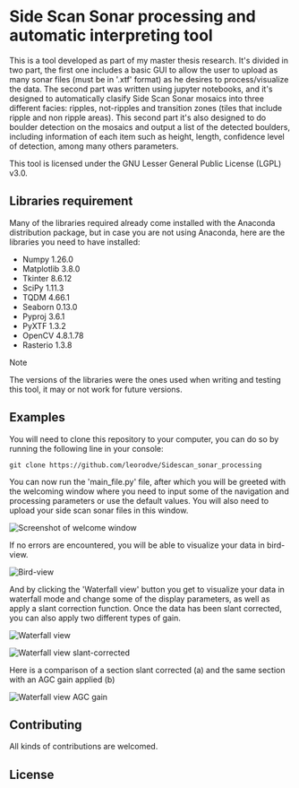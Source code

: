 # Side Scan Sonar processing and automatic interpreting tool
This is a tool developed as part of my master thesis research. It's divided in two part, the first one includes a basic GUI to allow the user to upload as many sonar files (must be in '.xtf' format) as he desires to process/visualize the data. The second part was written using jupyter notebooks, and it's designed to automatically clasify Side Scan Sonar mosaics into three different facies: ripples, not-ripples and transition zones (tiles that include ripple and non ripple areas). This second part it's also designed to do boulder detection on the mosaics and output a list of the detected boulders, including information of each item such as height, length, confidence level of detection, among many others parameters.

This tool is licensed under the GNU Lesser General Public License (LGPL) v3.0.

## Libraries requirement
Many of the libraries required already come installed with the Anaconda distribution package, but in case you are not using Anaconda, here are the libraries you need to have installed:

* Numpy 1.26.0
* Matplotlib 3.8.0
* Tkinter 8.6.12
* SciPy  1.11.3
* TQDM  4.66.1
* Seaborn  0.13.0
* Pyproj  3.6.1
* PyXTF  1.3.2
* OpenCV  4.8.1.78
* Rasterio  1.3.8

> [!NOTE]
> The versions of the libraries were the ones used when writing and testing this tool, it may or not work for future versions.

## Examples
You will need to clone this repository to your computer, you can do so by running the following line in your console:

` git clone https://github.com/leorodve/Sidescan_sonar_processing `

You can now run the 'main_file.py' file, after which you will be greeted with the welcoming window where you need to input some of the navigation and processing parameters or use the default values. You will also need to upload your side scan sonar files in this window.

![Screenshot of welcome window](https://imgur.com/fGjtPzL.png)

If no errors are encountered, you will be able to visualize your data in bird-view.

![Bird-view](https://imgur.com/kYEXjL8.png)

And by clicking the 'Waterfall view' button you get to visualize your data in waterfall mode and change some of the display parameters, as well as apply a slant correction function. Once the data has been slant corrected, you can also apply two different types of gain.

![Waterfall view](https://imgur.com/NYMzG23.png)

![Waterfall view slant-corrected](https://imgur.com/QpfS4QQ.png)

Here is a comparison of a section slant corrected (a) and the same section with an AGC gain applied (b)

![Waterfall view AGC gain](https://imgur.com/SRj0fuD.png)

## Contributing

All kinds of contributions are welcomed.

## License
